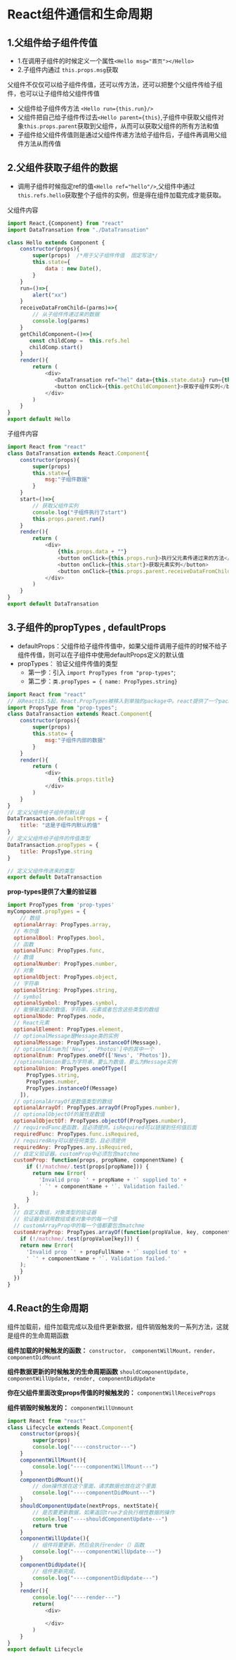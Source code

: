 # React组件通信和生命周期

## 1.父组件给子组件传值

 - 1.在调用子组件的时候定义一个属性`<Hello msg="首页"></Hello>`
 - 2.子组件内通过 `this.props.msg`获取

父组件不仅仅可以给子组件传值，还可以传方法，还可以把整个父组件传给子组件，也可以让子组件给父组件传值

 - 父组件给子组件传方法 `<Hello run={this.run}/>`
 - 父组件把自己给子组件传过去`<Hello parent={this}`,子组件中获取父组件对象`this.props.parent`获取到父组件，从而可以获取父组件的所有方法和值
 - 子组件给父组件传值则是通过父组件传递方法给子组件后，子组件再调用父组件方法从而传值

## 2.父组件获取子组件的数据

 - 调用子组件时候指定ref的值`<Hello ref="hello"/>`,父组件中通过`this.refs.hello`获取整个子组件的实例，但是得在组件加载完成才能获取。

父组件内容
```js
import React,{Component} from "react"
import DataTransation from "./DataTransation"

class Hello extends Component {
    constructor(props){
        super(props)  /*用于父子组件传值  固定写法*/
        this.state={
            data : new Date(),
        }
    }
    run=()=>{
        alert("xx")
    }
    receiveDataFromChild=(parms)=>{
        // 从子组件传递过来的数据
        console.log(parms)
    }   
    getChildComponent=()=>{
       const childComp =  this.refs.hel
       childComp.start()
    }
    render(){
        return (
            <div>   
               <DataTransation ref="hel" data={this.state.data} run={this.run} parent={this}/>
               <button onClick={this.getChildComponent}>获取子组件实列</button>
            </div>
        )
    }
}
export default Hello 
```
子组件内容
```js
import React from "react"
class DataTransation extends React.Component{
    constructor(props){
        super(props)
        this.state={
            msg:"子组件数据"
        }
    }
    start=()=>{
        // 获取父组件实列
        console.log("子组件执行了start")
        this.props.parent.run()
    }
    render(){
        return (
            <div>
                {this.props.data + ""}
                <button onClick={this.props.run}>执行父元素传递过来的方法</button>
                <button onClick={this.start}>获取元素实列</button>
                <button onClick={this.props.parent.receiveDataFromChild.bind(this,this.state.msg)}>给父组件传递数据</button>
            </div>
        )
    }
}
export default DataTransation
```

## 3.子组件的propTypes , defaultProps
 - defaultProps：父组件给子组件传值中，如果父组件调用子组件的时候不给子组件传值，则可以在子组件中使用defaultProps定义的默认值
 - propTypes： 验证父组件传值的类型
   - 第一步：引入 `import PropTypes from "prop-types"`;
   - 第二步：`类.propTypes = { name: PropTypes.string}`
```js
import React from "react"
// 从React15.5起，React.PropTypes被移入到单独的package中。react提供了一个package(prop-types)去检查props的类型。首先需要将prop-types引用到文件中。import PropTypes from 'prop-types' 出于性能的考虑，PropTypes在开发模式下才会起作用
import PropsType from "prop-types";
class DataTransaction extends React.Component{
    constructor(props){
        super(props)
        this.state= {
            msg:"子组件内部的数据"
        }
    }
    render(){
        return (
            <div>
                {this.props.title}
            </div>
        )
    }
}
// 定义父组件给子组件的默认值
DataTransaction.defaultProps = {
    title: "这是子组件内默认的值"
}
// 定义父组件给子组件的传值类型 
DataTransaction.propTypes = {
    title: PropsType.string
}

// 定义父组件传进来的类型
export default DataTransaction
```
**prop-types提供了大量的验证器**
```js
import PropTypes from 'prop-types'
myComponent.propTypes = {
    // 数组
  optionalArray: PropTypes.array,
  // 布尔值
  optionalBool: PropTypes.bool,
  // 函数
  optionalFunc: PropTypes.func,
  // 数值
  optionalNumber: PropTypes.number,
  // 对象
  optionalObject: PropTypes.object,
  // 字符串
  optionalString: PropTypes.string,
  // symbol
  optionalSymbol: PropTypes.symbol,
  // 能够被渲染的数值，字符串，元素或者包含这些类型的数组
  optionalNode: PropTypes.node,
  // React元素
  optionalElement: PropTypes.element,
  // optionalMessage是Message类的实例
  optionalMessage: PropTypes.instanceOf(Message),
  // optionalEnum为['News', 'Photos']中的其中一个
  optionalEnum: PropTypes.oneOf(['News', 'Photos']),
  //optionalUnion要么为字符串，要么为数值，要么为Message实例
  optionalUnion: PropTypes.oneOfType([
      PropTypes.string,
      PropTypes.number,
      PropTypes.instanceOf(Message)
    ]),
  // optionalArrayOf是数值类型的数组
  optionalArrayOf: PropTypes.arrayOf(PropTypes.number),
  // optionalObjectOf的属性是数值
  optionalObjectOf: PropTypes.objectOf(PropTypes.number),
  // requiredFunc是函数，且必须提供。isRequired可以链接到任何值后面
  requiredFunc: PropTypes.func.isRequired,
  // requiredAny可以是任何类型，且必须提供
  requiredAny: PropTypes.any.isRequired,
  // 自定义验证器。customProp中必须包含matchme
  customProp: function(props, propName, componentName) {
      if (!/matchme/.test(props[propName])) {
        return new Error(
          'Invalid prop `' + propName + '` supplied to' +
          ' `' + componentName + '`. Validation failed.'
        );
      }
  },
  // 自定义数组，对象类型的验证器
  // 验证器会调用数组或者对象中的每一个值
  // customArrayProp中的每一个值都要包含matchme
  customArrayProp: PropTypes.arrayOf(function(propValue, key, componentName, location, propFullName) {
    if (!/matchme/.test(propValue[key])) {
    return new Error(
      'Invalid prop `' + propFullName + '` supplied to' +
      ' `' + componentName + '`. Validation failed.'
    );
    }
  })
}
```


## 4.React的生命周期
组件加载前，组件加载完成以及组件更新数据，组件销毁触发的一系列方法，这就是组件的生命周期函数

**组件加载的时候触发的函数：**
    `constructor， componentWillMount，render，componentDidMount`

**组件数据更新的时候触发的生命周期函数**
    `shouldComponentUpdate, componentWillUpdate, render, componentDidUpdate`

**你在父组件里面改变props传值的时候触发的：**
    `componentWillReceiveProps`

**组件销毁时候触发的：**
    `componentWillUnmount`

```js
import React from "react"
class Lifecycle extends React.Component{
    constructor(props){
        super(props)
        console.log("----constructor---")
    }
    componentWillMount(){
        console.log("----componentWillMount---")
    }
    componentDidMount(){
        // dom操作放在这个里面，请求数据也放在这个里面
        console.log("----componentDidMount---")
    }
    shouldComponentUpdate(nextProps, nextState){
        // 是否要更新数据，如果返回true才会执行根性数据的操作
        console.log("----shouldComponentUpdate---")
        return true
    }
    componentWillUpdate(){
        // 组件将要更新，然后会执行render（）函数
        console.log("----componentWillUpdate---")
    }
    componentDidUpdate(){
        // 组件更新完成，
        console.log("----componentDidUpdate---")
    }
    render(){
        console.log("----render---")
        return(
            <div>

            </div>
        )
    }
}
export default Lifecycle
```
